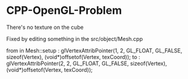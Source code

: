 # CPP-OpenGL-Problem
There's no texture on the cube

Fixed by editing something in the src/object/Mesh.cpp

from in Mesh::setup :
glVertexAttribPointer(1, 2, GL_FLOAT, GL_FALSE, sizeof(Vertex), (void*)offsetof(Vertex, texCoord));
to :
glVertexAttribPointer(2, 2, GL_FLOAT, GL_FALSE, sizeof(Vertex), (void*)offsetof(Vertex, texCoord));
